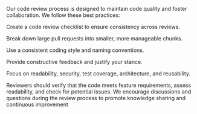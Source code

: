 Our code review process is designed to maintain code quality and foster collaboration. We follow these best practices:

Create a code review checklist to ensure consistency across reviews.

Break down large pull requests into smaller, more manageable chunks.

Use a consistent coding style and naming conventions.

Provide constructive feedback and justify your stance.

Focus on readability, security, test coverage, architecture, and reusability.

Reviewers should verify that the code meets feature requirements, assess readability, and check for potential issues. We encourage discussions and questions during the review process to promote knowledge sharing and continuous improvement
